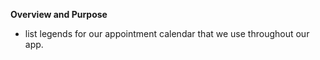 **Overview and Purpose**

- list legends for our appointment calendar that we use
  throughout our app.

